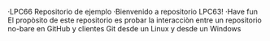 ·LPC66 Repositorio de ejemplo
·Bienvenido a repositorio LPC63!
·Have fun 
El propòsito de este repositorio es probar la interacciòn entre un repositorio no-bare en GitHub y clientes Git desde un Linux y desde un Windows

